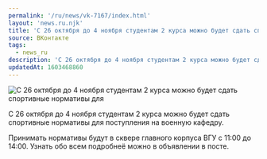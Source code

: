 ```yaml
---
permalink: '/ru/news/vk-7167/index.html'
layout: 'news.ru.njk'
title: 'С 26 октября до 4 ноября студентам 2 курса можно будет сдать спортивные нормативы для поступления на военную кафедру'
source: ВКонтакте
tags:
  - news_ru
description: 'С 26 октября до 4 ноября студентам 2 курса можно будет сдать спортивные нормативы для поступления на военную кафедру'
updatedAt: 1603468860
---
```

![С 26 октября до 4 ноября студентам 2 курса можно будет сдать спортивные нормативы для](https://sun9-23.userapi.com/impg/oSb0hplMAccMjwKn7QuZ7udUMNlpBrP7_z1Naw/4PJWVf-amCE.jpg?size=1280x853&quality=96&sign=4d5d95ef9639e24bfa859953ba75cc70&c_uniq_tag=pHUVogAcZn2b5b0J-zX_7O0mxCCINWwAv1tRbjd0EGI&type=album)

С 26 октября до 4 ноября студентам 2 курса можно будет сдать спортивные нормативы для поступления на военную кафедру.

Принимать нормативы будут в сквере главного корпуса ВГУ с 11:00 до 14:00. Узнать обо всем подробнеё можно в объявлении в посте.
